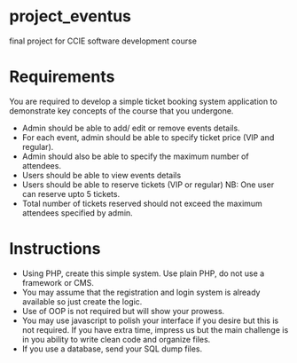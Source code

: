 # project_eventus
final project for CCIE software development course
# Requirements

You are required to develop a simple ticket booking system application to demonstrate key concepts of the course that you undergone.
- Admin should be able to add/ edit or remove events details.
- For each event, admin should be able to specify ticket price (VIP and regular).
- Admin should also be able to specify the maximum number of attendees.
- Users should be able to view events details
- Users should be able to reserve tickets (VIP or regular) NB: One user can reserve upto 5 tickets.
- Total number of tickets reserved should not exceed the maximum attendees specified by admin.

# Instructions
- Using PHP, create this simple system. Use plain PHP, do not use a framework or CMS.
- You may assume that the registration and login system is already available so just create the logic. 
- Use of OOP is not required but will show your prowess. 
- You may use javascript to polish your interface if you desire but this is not required. If you have extra time, impress us but the main   challenge is in you ability to write clean code and organize files.
- If you use a database, send your SQL dump files.
